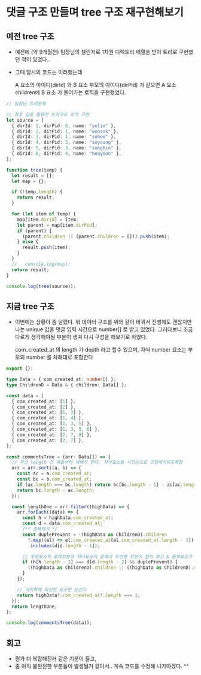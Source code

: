 # 댓글 구조 만들며 tree 구조 재구현해보기

## 예전 tree 구조

- 예전에 (약 9개월전) 팀장님의 챌린지로 1차원 디렉토리 배열을 받아 트리로 구현했던 적이 있었다..
- 그때 당시의 코드는 이러했는데

  A 요소의 아이디(dirId) 와 B 요소 부모의 아이디(dirPid) 가 같으면 A 요소 children에 B 요소 가 들어가는 로직을 구현했었다.

```ts
// 팀장님 트리문제

// 참조 값을 활용한 트리구조 로직 구현
let source = [
  { dirId: 1, dirPid: 0, name: "yelim" },
  { dirId: 2, dirPid: 1, name: "wonsuk" },
  { dirId: 3, dirPid: 1, name: "sohee" },
  { dirId: 4, dirPid: 3, name: "soyoung" },
  { dirId: 5, dirPid: 3, name: "sungbin" },
  { dirId: 6, dirPid: 4, name: "heayeon" },
];

function tree(temp) {
  let result = [];
  let map = {};

  if (!temp.length) {
    return result;
  }

  for (let item of temp) {
    map[item.dirId] = item;
    let parent = map[item.dirPid];
    if (parent) {
      (parent.children || (parent.children = [])).push(item);
    } else {
      result.push(item);
    }
  }
  //   console.log(map);
  return result;
}

console.log(tree(source));
```

## 지금 tree 구조

- 이번에는 상황이 좀 달랐다. 뭐 데이터 구조를 위와 같이 바꿔서 진행해도 괜찮지만 나는 unique 값을 댓글 입력 시간으로 number[] 로 받고 있었다. 그러다보니 조금 다르게 생각해야될 부분이 생겨 다시 구성을 해보기로 하였다.

  com_created_at 의 length 가 depth 라고 할수 있으며, 자식 number 요소는 부모의 number 를 차례대로 포함한다

```ts
export {};

type Data = { com_created_at: number[] };
type ChildrenD = Data & { children: Data[] };

const data = [
  { com_created_at: [1] },
  { com_created_at: [2] },
  { com_created_at: [1, 3] },
  { com_created_at: [1, 4] },
  { com_created_at: [1, 3, 5] },
  { com_created_at: [1, 3, 5, 6] },
  { com_created_at: [2, 7, 0] },
  { com_created_at: [2, 7] },
];

const commentsTree = (arr: Data[]) => {
  // 우선 length 긴 애들부터 재배치 한다. 자식요소들 시간순으로 고정배치되도록함
  arr = arr.sort((a, b) => {
    const ac = a.com_created_at;
    const bc = b.com_created_at;
    if (ac.length === bc.length) return bc[bc.length - 1] - ac[ac.length - 1];
    return bc.length - ac.length;
  });

  const lengthOne = arr.filter((highData) => {
    arr.forEach((data) => {
      const h = highData.com_created_at;
      const d = data.com_created_at;
      /** 중복제거 */
      const duplePrevent = !(highData as ChildrenD).children
        ?.map((el) => el.com_created_at[el.com_created_at.length - 1])
        .includes(d[d.length - 1]);

      // 부모요소의 끝에부분과 자식요소의 끝에서 두번째 부분이 일치 하고 & 중복요소가 포함되지 않도록 조건을 건다.
      if (h[h.length - 1] === d[d.length - 2] && duplePrevent) {
        ((highData as ChildrenD).children || ((highData as ChildrenD).children = [])).push(data);
      }
    });

    // 마지막에 최상위 요소만 남긴다
    return highData?.com_created_at?.length === 1;
  });
  return lengthOne;
};

console.log(commentsTree(data));
```

## 회고

- 뭔가 더 복잡해진거 같은 기분이 들고,
- 좀 아직 불완전한 부분들이 발생될거 같아서.. 계속 코드를 수정해 나가야겠다. ^^
